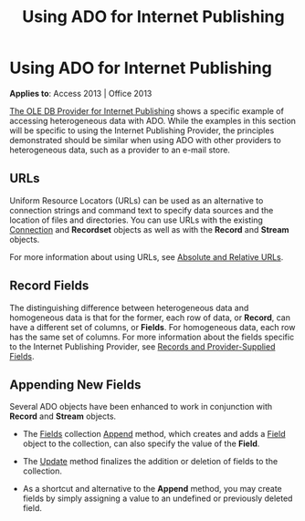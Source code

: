 ﻿---
title: Using ADO for Internet Publishing
TOCTitle: Using ADO for Internet Publishing
ms:assetid: 1e829783-fc12-e303-6f12-2df1ca96cb0f
ms:mtpsurl: https://msdn.microsoft.com/library/JJ248975(v=office.15)
ms:contentKeyID: 48543622
ms.date: 09/18/2015
mtps_version: v=office.15
---

# Using ADO for Internet Publishing


**Applies to**: Access 2013 | Office 2013



[The OLE DB Provider for Internet Publishing](the-ole-db-provider-for-internet-publishing.md) shows a specific example of accessing heterogeneous data with ADO. While the examples in this section will be specific to using the Internet Publishing Provider, the principles demonstrated should be similar when using ADO with other providers to heterogeneous data, such as a provider to an e-mail store.

## URLs

Uniform Resource Locators (URLs) can be used as an alternative to connection strings and command text to specify data sources and the location of files and directories. You can use URLs with the existing [Connection](connection-object-ado.md) and **Recordset** objects as well as with the **Record** and **Stream** objects.

For more information about using URLs, see [Absolute and Relative URLs](absolute-and-relative-urls.md).

## Record Fields

The distinguishing difference between heterogeneous data and homogeneous data is that for the former, each row of data, or **Record**, can have a different set of columns, or **Fields**. For homogeneous data, each row has the same set of columns. For more information about the fields specific to the Internet Publishing Provider, see [Records and Provider-Supplied Fields](records-and-provider-supplied-fields.md).

## Appending New Fields

Several ADO objects have been enhanced to work in conjunction with **Record** and **Stream** objects.

  - The [Fields](fields-collection-ado.md) collection [Append](append-method-ado.md) method, which creates and adds a [Field](field-object-ado.md) object to the collection, can also specify the value of the **Field**.

  - The [Update](update-method-ado.md) method finalizes the addition or deletion of fields to the collection.

  - As a shortcut and alternative to the **Append** method, you may create fields by simply assigning a value to an undefined or previously deleted field.

